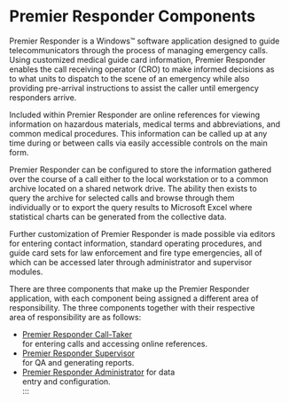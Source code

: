 # Premier Responder Components

Premier Responder is a Windows™ software application designed to guide\
telecommunicators through the process of managing emergency calls.&#x20;\
Using customized medical guide card information, Premier Responder\
enables the call receiving operator (CRO) to make informed decisions as\
to what units to dispatch to the scene of an emergency while also\
providing pre-arrival instructions to assist the caller until emergency\
responders arrive.

Included within Premier Responder are online references for viewing\
information on hazardous materials, medical terms and abbreviations, and\
common medical procedures.  This information can be called up at any\
time during or between calls via easily accessible controls on the main\
form.

Premier Responder can be configured to store the information gathered\
over the course of a call either to the local workstation or to a common\
archive located on a shared network drive.  The ability then exists to\
query the archive for selected calls and browse through them\
individually or to export the query results to Microsoft Excel where\
statistical charts can be generated from the collective data.

Further customization of Premier Responder is made possible via editors\
for entering contact information, standard operating procedures, and\
guide card sets for law enforcement and fire type emergencies, all of\
which can be accessed later through administrator and supervisor\
modules.

There are three components that make up the Premier Responder\
application, with each component being assigned a different area of\
responsibility.  The three components together with their respective\
area of responsibility are as follows:

* [Premier Responder Call-Taker](premier-responder-call-taker.md)  \
  for entering calls and accessing online references.
* [Premier Responder Supervisor](premier-responder-supervisor.md)  \
  for QA and generating reports.
* [Premier Responder  Administrator](premier-responder-administrator.md) for data  \
  entry and configuration.  \
  :::
